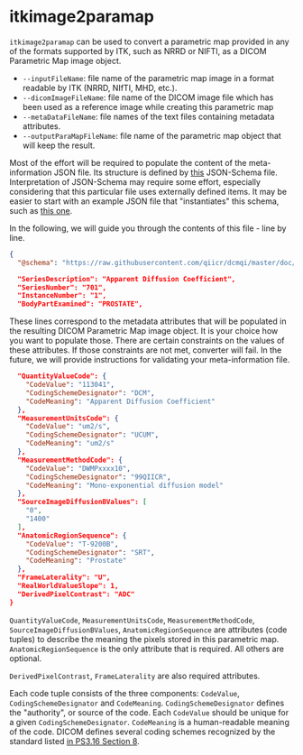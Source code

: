 # itkimage2paramap

`itkimage2paramap` can be used to convert a parametric map provided in any of the formats supported by ITK, such as NRRD or NIFTI, as a DICOM Parametric Map image object.

* `--inputFileName`: file name of the parametric map image in a format readable by ITK (NRRD, NIfTI, MHD, etc.).
* `--dicomImageFileName`: file name of the DICOM image file which has been used as a reference image while creating this parametric map
* `--metaDataFileName`: file names of the text files containing metadata attributes.
* `--outputParaMapFileName`: file name of the parametric map object that will keep the result.

Most of the effort will be required to populate the content of the meta-information JSON file. Its structure is defined by [this](https://github.com/QIICR/dcmqi/blob/master/doc/schemas/pm-schema.json) JSON-Schema file. Interpretation of JSON-Schema may require some effort, especially considering that this particular file uses externally defined items. It may be easier to start with an example JSON file that "instantiates" this schema, such as [this one](https://github.com/QIICR/dcmqi/blob/master/doc/examples/pm-example.json).

In the following, we will guide you through the contents of this file - line by line.

```JSON
{
  "@schema": "https://raw.githubusercontent.com/qiicr/dcmqi/master/doc/schemas/pm-schema.json#",
```

```JSON
  "SeriesDescription": "Apparent Diffusion Coefficient",
  "SeriesNumber": "701",
  "InstanceNumber": "1",
  "BodyPartExamined": "PROSTATE",
```

These lines correspond to the metadata attributes that will be populated in the resulting DICOM Parametric Map image object. It is your choice how you want to populate those. There are certain constraints on the values of these attributes. If those constraints are not met, converter will fail. In the future, we will provide instructions for validating your meta-information file.

```JSON
  "QuantityValueCode": {
    "CodeValue": "113041",
    "CodingSchemeDesignator": "DCM",
    "CodeMeaning": "Apparent Diffusion Coefficient"
  },
  "MeasurementUnitsCode": {
    "CodeValue": "um2/s",
    "CodingSchemeDesignator": "UCUM",
    "CodeMeaning": "um2/s"
  },
  "MeasurementMethodCode": {
    "CodeValue": "DWMPxxxx10",
    "CodingSchemeDesignator": "99QIICR",
    "CodeMeaning": "Mono-exponential diffusion model"
  },
  "SourceImageDiffusionBValues": [
    "0",
    "1400"
  ],
  "AnatomicRegionSequence": {
    "CodeValue": "T-9200B",
    "CodingSchemeDesignator": "SRT",
    "CodeMeaning": "Prostate"
  },
  "FrameLaterality": "U",
  "RealWorldValueSlope": 1,
  "DerivedPixelContrast": "ADC"
}
```

`QuantityValueCode`, `MeasurementUnitsCode`, `MeasurementMethodCode`, `SourceImageDiffusionBValues`, `AnatomicRegionSequence` are attributes (code tuples) to describe the meaning the pixels stored in this parametric map. `AnatomicRegionSequence` is the only attribute that is required. All others are optional.

`DerivedPixelContrast`, `FrameLaterality` are also required attributes.

Each code tuple consists of the three components:  `CodeValue`, `CodingSchemeDesignator` and `CodeMeaning`. `CodingSchemeDesignator` defines the "authority", or source of the code. Each `CodeValue` should be unique for a given `CodingSchemeDesignator`. `CodeMeaning` is a human-readable meaning of the code. DICOM defines several coding schemes recognized by the standard listed [in PS3.16 Section 8](http://dicom.nema.org/medical/dicom/current/output/chtml/part16/chapter_8.html). 


